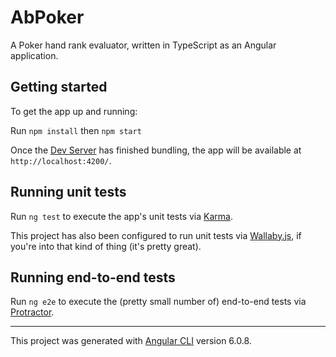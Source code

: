 # AbPoker

A Poker hand rank evaluator, written in TypeScript as an Angular application.

## Getting started

To get the app up and running:

Run `npm install` then `npm start`

Once the [Dev Server](https://github.com/webpack/webpack-dev-server) has finished bundling, the app will be available at `http://localhost:4200/`.

## Running unit tests

Run `ng test` to execute the app's unit tests via [Karma](https://karma-runner.github.io).

This project has also been configured to run unit tests via [Wallaby.js](https://wallabyjs.com/), if you're into that kind of thing (it's pretty great).

## Running end-to-end tests

Run `ng e2e` to execute the (pretty small number of) end-to-end tests via [Protractor](http://www.protractortest.org/).

---

This project was generated with [Angular CLI](https://github.com/angular/angular-cli) version 6.0.8.
